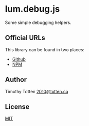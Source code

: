 # lum.debug.js

Some simple debugging helpers.

## Official URLs

This library can be found in two places:

 * [Github](https://github.com/supernovus/lum.debug.js)
 * [NPM](https://www.npmjs.com/package/@lumjs/debug)

## Author

Timothy Totten <2010@totten.ca>

## License

[MIT](https://spdx.org/licenses/MIT.html)
